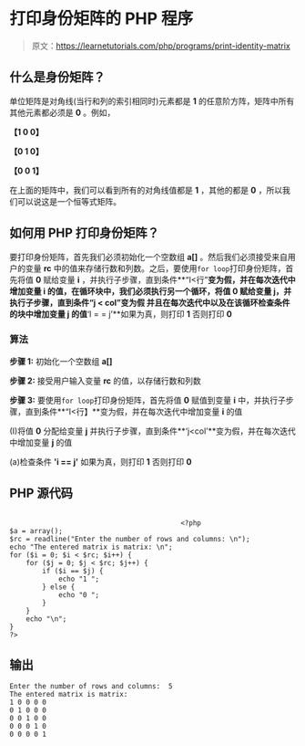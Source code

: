 # 打印身份矩阵的 PHP 程序

> 原文：<https://learnetutorials.com/php/programs/print-identity-matrix>

## 什么是身份矩阵？

单位矩阵是对角线(当行和列的索引相同时)元素都是 **1** 的任意阶方阵，矩阵中所有其他元素都必须是 **0** 。例如，

**【1 0 0】**

**【0 1 0】**

**【0 0 1】**

在上面的矩阵中，我们可以看到所有的对角线值都是 **1** ，其他的都是 **0** ，所以我们可以说这是一个恒等式矩阵。

## 如何用 PHP 打印身份矩阵？

要打印身份矩阵，首先我们必须初始化一个空数组 **a[]** 。然后我们必须接受来自用户的变量 **rc** 中的值来存储行数和列数。之后，要使用`for loop`打印身份矩阵，首先将值 **0** 赋给变量 **i** ，并执行子步骤，直到条件**“I<行”**变为假，并在每次迭代中增加变量 **i** 的值，在循环块中，我们必须执行另一个循环，将值 0 赋给变量 j，并执行子步骤，直到条件“j < col”变为假 并且在每次迭代中以及在该循环检查条件的块中增加变量 j 的值**‘I = = j’**如果为真，则打印 **1** 否则打印 **0**

### 算法

**步骤 1:** 初始化一个空数组 **a[]**

**步骤 2:** 接受用户输入变量 **rc** 的值，以存储行数和列数

**步骤 3:** 要使用`for loop`打印身份矩阵，首先将值 **0** 赋值到变量 **i** 中，并执行子步骤，直到条件**“I<行】**变为假，并在每次迭代中增加变量 **i** 的值

(I)将值 **0** 分配给变量 **j** 并执行子步骤，直到条件**‘j<col’**变为假，并在每次迭代中增加变量 **j** 的值

(a)检查条件 **'i == j'** 如果为真，则打印 **1** 否则打印 **0**

## PHP 源代码

```

                                          <?php
$a = array();
$rc = readline("Enter the number of rows and columns: \n");
echo "The entered matrix is matrix: \n";
for ($i = 0; $i < $rc; $i++) {
    for ($j = 0; $j < $rc; $j++) {
        if ($i == $j) {
            echo "1 ";
        } else {
            echo "0 ";
        }
    }
    echo "\n";
}
?>

```

## 输出

```
Enter the number of rows and columns:  5
The entered matrix is matrix:
1 0 0 0 0
0 1 0 0 0
0 0 1 0 0
0 0 0 1 0
0 0 0 0 1
```